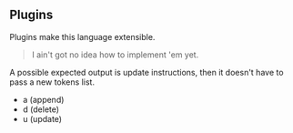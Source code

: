 ## Plugins
Plugins make this language extensible.
> I ain't got no idea how to implement 'em yet.

A possible expected output is update instructions,
then it doesn't have to pass a new tokens list.
- a (append)
- d (delete)
- u (update)
